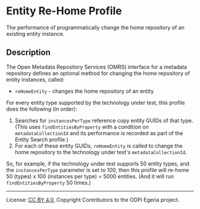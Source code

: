 <!-- SPDX-License-Identifier: CC-BY-4.0 -->
<!-- Copyright Contributors to the ODPi Egeria project. -->

# Entity Re-Home Profile

The performance of programmatically change the home repository of an existing entity instance.

## Description

The Open Metadata Repository Services (OMRS) interface for a metadata
repository defines an optional method for changing the home repository of entity instances, called:

- `reHomeEntity` - changes the home repository of an entity

For every entity type supported by the technology under test, this profile does the following (in order):

1. Searches for `instancesPerType` reference copy entity GUIDs of that type. (This uses `findEntitiesByProperty`
   with a condition on `metadataCollectionId` and its performance is recorded as part of the Entity Search profile.)
1. For each of these entity GUIDs, `reHomeEntity` is called to change the home repository to the technology under test's
   `metadataCollectionId`.

So, for example, if the technology under test supports 50 entity types, and the `instancesPerType` parameter is
set to 100, then this profile will re-home 50 (types) x 100 (instances per type) = 5000
entities. (And it will run `findEntitiesByProperty` 50 times.)

----
License: [CC BY 4.0](https://creativecommons.org/licenses/by/4.0/),
Copyright Contributors to the ODPi Egeria project.